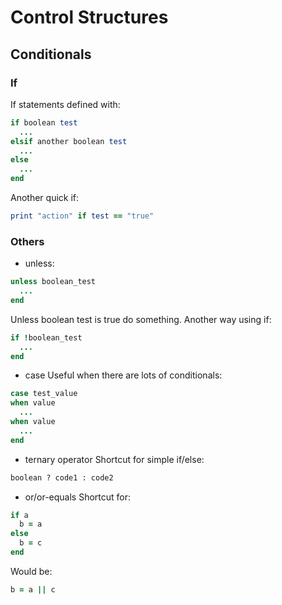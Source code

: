 # Control Structures

## Conditionals

### If
If statements defined with:
```ruby
if boolean test
  ...
elsif another boolean test
  ...
else
  ...
end
```

Another quick if:
```ruby
print "action" if test == "true"
```

### Others
- unless:
```ruby
unless boolean_test
  ...
end
```
Unless boolean test is true do something. Another way using if:
```ruby
if !boolean_test
  ...
end
```
- case
Useful when there are lots of conditionals:
```ruby
case test_value
when value
  ...
when value
  ...
end
```   
- ternary operator
Shortcut for simple if/else:
```ruby
boolean ? code1 : code2
```
- or/or-equals
Shortcut for:
```ruby
if a
  b = a
else
  b = c
end
```
Would be:
```ruby
b = a || c
```

